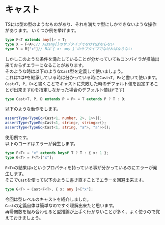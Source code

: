 # キャスト
TSには型の型のようなものがあり、それを満たす型にしかできないような操作があります。
いくつか例を挙げます。

```ts
type F<T extends any[]> = T;
type X = F<A>;// Aはany[]のサブタイプでなければならない
type Y = B["x"]// Bは`{ x: any }`のサブタイプでなければならない
```

しかしこのような条件を満たしていることが分かっていてもコンパイラが推論出来ておらずエラーになることがあります。  
そのような時は以下のような`Cast`型を定義して使いましょう。  
これは`T`は`P`を継承している時は分かっている時に`Cast<T, P>`と書いて使います。  
`Cast<T, P, D>`と書くことでキャストに失敗した時のデフォルト値を設定することが出来ます(`D`を指定しなかった場合のデフォルト値は`P`です)

```ts
type Cast<T, P, D extends P = P> = T extends P ? T : D;
```

以下のような動作をします。

```ts
assertType<TypeEq<Cast<1, number, 2>, 1>>();
assertType<TypeEq<Cast<1, string>, string>>();
assertType<TypeEq<Cast<1, string, "a">, "a">>();
```

使用例です。  
以下のコードはエラーが発生します。

```ts
type F<T> = "x" extends keyof T ? T : { x: 1 };
type G<T> = F<T>["x"];
```

`F<T>`の結果は`x`というプロパティを持っている事が分かっているのにエラーが発生します。  
そこで`Cast`を使って以下のように書き直すことでエラーを回避出来ます。

```ts
type G<T> = Cast<F<T>, { x: any }>["x"];
```

今回は型レベルのキャストを紹介しました。  
`Cast`の定義自体は簡単なのですぐ理解出来たと思います。  
再帰関数を組み合わせると型推論が上手く行かないことが多く、よく使うので覚えておきましょう。